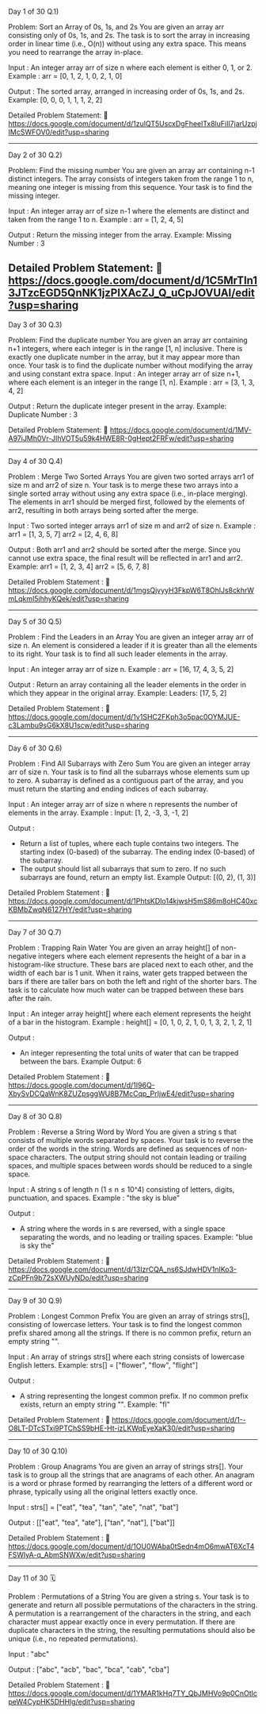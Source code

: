 Day 1 of 30  Q.1)

Problem: Sort an Array of 0s, 1s, and 2s
You are given an array arr consisting only of 0s, 1s, and 2s. The task is to sort the array in increasing order in linear time (i.e., O(n)) without using any extra space. This means you need to rearrange the array in-place.

Input :
An integer array arr of size n where each element is either 0, 1, or 2.
Example : arr = [0, 1, 2, 1, 0, 2, 1, 0]

Output :
The sorted array, arranged in increasing order of 0s, 1s, and 2s.
Example: [0, 0, 0, 1, 1, 1, 2, 2]

Detailed Problem Statement: 📄
https://docs.google.com/document/d/1zulQT5UscxDgFheelTx8luFiIl7jarUzpjIMcSWFOV0/edit?usp=sharing 

--------------------------------------------------------------------------------------------------------------------------------------------------------------------------------------------------------------------

Day 2 of 30  Q.2)

Problem: Find the missing number
You are given an array arr containing n-1 distinct integers. The array consists of integers taken from the range 1 to n, meaning one integer is missing from this sequence. Your task is to find the missing integer.

Input :
An integer array arr of size n-1 where the elements are distinct and taken from the range 1 to n.
Example : arr = [1, 2, 4, 5]

Output :
Return the missing integer from the array.
Example: Missing Number : 3

Detailed Problem Statement: 📄
https://docs.google.com/document/d/1C5MrTIn13JTzcEGD5QnNK1jzPlXAcZJ_Q_uCpJOVUAI/edit?usp=sharing 
---------------------------------------------------------------------------------------------------------------------------------------------------------------------------------------------------------------------

Day 3 of 30 Q.3)

Problem: Find the duplicate number
You are given an array arr containing n+1 integers, where each integer is in the range [1, n] inclusive. There is exactly one duplicate number in the array, but it may appear more than once. Your task is to find the duplicate number without modifying the array and using constant extra space.
Input :
An integer array arr of size n+1, where each element is an integer in the range [1, n].
Example : arr = [3, 1, 3, 4, 2]

Output :
Return the duplicate integer present in the array.
Example: Duplicate Number : 3

Detailed Problem Statement: 📄
https://docs.google.com/document/d/1MV-A97iJMh0Vr-JIhVOT5u59k4HWE8R-0gHept2FRFw/edit?usp=sharing 


--------------------------------------------------------------------------------------------------------------------------------------------------------------------------------------------------------------------

Day 4 of 30 Q.4)

Problem : Merge Two Sorted Arrays
You are given two sorted arrays arr1 of size m and arr2 of size n. Your task is to merge these two arrays into a single sorted array without using any extra space (i.e., in-place merging). The elements in arr1 should be merged first, followed by the elements of arr2, resulting in both arrays being sorted after the merge.

Input :
Two sorted integer arrays arr1 of size m and arr2 of size n.
Example : 
arr1 = [1, 3, 5, 7]
arr2 = [2, 4, 6, 8]

Output :
Both arr1 and arr2 should be sorted after the merge. Since you cannot use extra space, the final result will be reflected in arr1 and arr2.
Example:
arr1 = [1, 2, 3, 4]
arr2 = [5, 6, 7, 8]

Detailed Problem Statement : 📄
https://docs.google.com/document/d/1mgsQjvyyH3FkpW6T8OhlJs8ckhrWmLqkmI5jhhyKQek/edit?usp=sharing 

------------------------------------------------------------------------------------------------------------------------------------------------------------------------------------------------------------------

Day 5 of 30 Q.5)

Problem : Find the Leaders in an Array
You are given an integer array arr of size n. An element is considered a leader if it is greater than all the elements to its right. Your task is to find all such leader elements in the array.

Input :
An integer array arr of size n.
Example : 
arr = [16, 17, 4, 3, 5, 2]

Output :
Return an array containing all the leader elements in the order in which they appear in the original array.
Example:
Leaders: [17, 5, 2]

Detailed Problem Statement : 📄
https://docs.google.com/document/d/1v1SHC2FKph3o5pac0OYMJUE-c3Lambu9sG6kX8U1scw/edit?usp=sharing 

--------------------------------------------------------------------------------------------------------------------------------------------------------------------------------------------------------------------

Day 6 of 30 Q.6)

Problem : Find All Subarrays with Zero Sum
You are given an integer array arr of size n. Your task is to find all the subarrays whose elements sum up to zero. A subarray is defined as a contiguous part of the array, and you must return the starting and ending indices of each subarray.

Input :
An integer array arr of size n where n represents the number of elements in the array.
Example : 
Input: [1, 2, -3, 3, -1, 2]

Output :
- Return a list of tuples, where each tuple contains two integers. The starting index (0-based) of the subarray. The ending index (0-based) of the subarray.
- The output should list all subarrays that sum to zero. If no such subarrays are found, return an empty list.
Example
Output: [(0, 2), (1, 3)]

Detailed Problem Statement : 📄
https://docs.google.com/document/d/1PhtsKDIo14kjwsH5mS86m8oHC40xcKBMbZwqN6127HY/edit?usp=sharing 

--------------------------------------------------------------------------------------------------------------------------------------------------------------------------------------------------------------------

Day 7 of 30 Q.7)

Problem : Trapping Rain Water
You are given an array height[] of non-negative integers where each element represents the height of a bar in a histogram-like structure. These bars are placed next to each other, and the width of each bar is 1 unit. When it rains, water gets trapped between the bars if there are taller bars on both the left and right of the shorter bars. The task is to calculate how much water can be trapped between these bars after the rain.

Input :
An integer array height[] where each element represents the height of a bar in the histogram.
Example : 
height[] = [0, 1, 0, 2, 1, 0, 1, 3, 2, 1, 2, 1]

Output :
* An integer representing the total units of water that can be trapped between the bars.
Example
Output: 6

Detailed Problem Statement : 📄
https://docs.google.com/document/d/1I96Q-XbySvDCQaWnK8ZUZpsggWU8B7McCqp_PrIjwE4/edit?usp=sharing 

--------------------------------------------------------------------------------------------------------------------------------------------------------------------------------------------------------------------

Day 8 of 30 Q.8)

Problem : Reverse a String Word by Word
You are given a string s that consists of multiple words separated by spaces. Your task is to reverse the order of the words in the string. Words are defined as sequences of non-space characters. The output string should not contain leading or trailing spaces, and multiple spaces between words should be reduced to a single space.

Input :
A string s of length n (1 ≤ n ≤ 10^4) consisting of letters, digits, punctuation, and spaces.
Example : "the sky is blue"

Output :
* A string where the words in s are reversed, with a single space separating the words, and no leading or trailing spaces.
Example: "blue is sky the"

Detailed Problem Statement : 📄
https://docs.google.com/document/d/13IzrCQA_ns6SJdwHDV1nIKo3-zCpPFn9b72sXWUyNDo/edit?usp=sharing 

---------------------------------------------------------------------------------------------------------------------------------------------------

Day 9 of 30 Q.9)

Problem : Longest Common Prefix
You are given an array of strings strs[], consisting of lowercase letters. Your task is to find the longest common prefix shared among all the strings. If there is no common prefix, return an empty string "".

Input :
An array of strings strs[] where each string consists of lowercase English letters.
Example: strs[] = ["flower", "flow", "flight"]

Output :
* A string representing the longest common prefix. If no common prefix exists, return an empty string "".
Example: "fl"

Detailed Problem Statement : 📄
https://docs.google.com/document/d/1--O8LT-DTcSTxi9PTChSS9bHE-Ht-izLKWqEyeXaK30/edit?usp=sharing 

----------------------------------------------------------------------------------------------------------------------------------------------------
Day 10 of 30 Q.10)

Problem : Group Anagrams
You are given an array of strings strs[]. Your task is to group all the strings that are anagrams of each other. An anagram is a word or phrase formed by rearranging the letters of a different word or phrase, typically using all the original letters exactly once.

Input :
strs[] = ["eat", "tea", "tan", "ate", "nat", "bat"]

Output :
[["eat", "tea", "ate"], ["tan", "nat"], ["bat"]]

Detailed Problem Statement : 📄
https://docs.google.com/document/d/1OU0WAba0tSedn4mO6mwAT6XcT4FSWIyA-q_AbmSNWXw/edit?usp=sharing 

----------------------------------------------------------------------------------------------------------------------------------------------------

Day 11 of 30 🗓

Problem : Permutations of a String
You are given a string s. Your task is to generate and return all possible permutations of the characters in the string. A permutation is a rearrangement of the characters in the string, and each character must appear exactly once in every permutation. If there are duplicate characters in the string, the resulting permutations should also be unique (i.e., no repeated permutations).

Input : "abc"

Output : ["abc", "acb", "bac", "bca", "cab", "cba"]

Detailed Problem Statement : 📄
https://docs.google.com/document/d/1YMAR1kHq7TY_QbJMHVo9p0CnOtIcpeW4CypHK5DHHlg/edit?usp=sharing 




